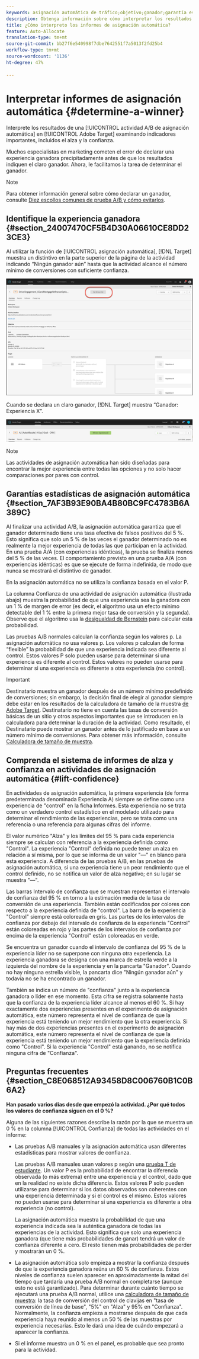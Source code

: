```yaml
---
keywords: asignación automática de tráfico;objetivo;ganador;garantía estadística;confianza;determinar ganador;alza;confianza;valor predeterminado;experiencia predeterminada;asignación automática;asignación automática
description: Obtenga información sobre cómo interpretar los resultados de una actividad A/B de asignación automática en Adobe Target mediante el examen de indicadores importantes, incluidos el alza y la confianza.
title: ¿Cómo interpreto los informes de asignación automática?
feature: Auto-Allocate
translation-type: tm+mt
source-git-commit: bb27f6e540998f7dbe7642551f7a5013f2fd25b4
workflow-type: tm+mt
source-wordcount: '1136'
ht-degree: 47%

---
```



# Interpretar informes de asignación automática {#determine-a-winner}

Interprete los resultados de una [!UICONTROL actividad A/B de asignación automática] en [!UICONTROL Adobe Target] examinando indicadores importantes, incluidos el alza y la confianza.

Muchos especialistas en marketing cometen el error de declarar una experiencia ganadora precipitadamente antes de que los resultados indiquen el claro ganador. Ahora, le facilitamos la tarea de determinar el ganador.

>[!NOTE]
>
>Para obtener información general sobre cómo declarar un ganador, consulte [Diez escollos comunes de prueba A/B y cómo evitarlos](/help/c-activities/t-test-ab/common-ab-testing-pitfalls.md).

## Identifique la experiencia ganadora {#section_24007470CF5B4D30A06610CE8DD23CE3}

Al utilizar la función de [!UICONTROL asignación automática], [!DNL Target] muestra un distintivo en la parte superior de la página de la actividad indicando “Ningún ganador aún” hasta que la actividad alcance el número mínimo de conversiones con suficiente confianza.

![Sin distintivo ganador](/help/c-activities/automated-traffic-allocation/assets/no-winner.png)

Cuando se declara un claro ganador, [!DNL Target] muestra “Ganador: Experiencia X”.

![](assets/winner.png)

>[!NOTE]
>
>Las actividades de asignación automática han sido diseñadas para encontrar la mejor experiencia entre todas las opciones y no solo hacer comparaciones por pares con control.

## Garantías estadísticas de asignación automática {#section_7AF3B93E90BA4B80BC9FC4783B6A389C}

Al finalizar una actividad A/B, la asignación automática garantiza que el ganador determinado tiene una tasa efectiva de falsos positivos del 5 %. Esto significa que solo un 5 % de las veces el ganador determinado no es realmente la mejor experiencia de todas las que participan en la actividad. En una prueba A/A (con experiencias idénticas), la prueba se finaliza menos del 5 % de las veces. El comportamiento previsto en una prueba A/A (con experiencias idénticas) es que se ejecute de forma indefinida, de modo que nunca se mostrará el distintivo de ganador.

En la asignación automática no se utiliza la confianza basada en el valor P.

La columna Confianza de una actividad de asignación automática (ilustrada abajo) muestra la probabilidad de que una experiencia sea la ganadora con un 1 % de margen de error (es decir, el algoritmo usa un efecto mínimo detectable del 1 % entre la primera mejor tasa de conversión y la segunda). Observe que el algoritmo usa la [desigualdad de Bernstein](https://en.wikipedia.org/wiki/Bernstein_inequalities_(probability_theory)) para calcular esta probabilidad.

Las pruebas A/B normales calculan la confianza según los valores p. La asignación automática no usa valores p. Los valores p calculan de forma “flexible” la probabilidad de que una experiencia indicada sea diferente al control. Estos valores P solo pueden usarse para determinar si una experiencia es diferente al control. Estos valores no pueden usarse para determinar si una experiencia es diferente a otra experiencia (no control).

>[!IMPORTANT]
>
>Destinatario muestra un ganador después de un número mínimo predefinido de conversiones; sin embargo, la decisión final de elegir al ganador siempre debe estar en los resultados de la calculadora de tamaño de la muestra [de Adobe Target](https://docs.adobe.com/content/target-microsite/testcalculator.html). Destinatario no tiene en cuenta las tasas de conversión básicas de un sitio y otros aspectos importantes que se introducen en la calculadora para determinar la duración de la actividad. Como resultado, el Destinatario puede mostrar un ganador antes de lo justificado en base a un número mínimo de conversiones. Para obtener más información, consulte [Calculadora de tamaño de muestra](/help/c-activities/t-test-ab/sample-size-determination.md#section_6B8725BD704C4AFE939EF2A6B6E834E6).

## Comprenda el sistema de informes de alza y confianza en actividades de asignación automática {#lift-confidence}

En actividades de asignación automática, la primera experiencia (de forma predeterminada denominada Experiencia A) siempre se define como una experiencia de &quot;control&quot; en la ficha Informes. Esta experiencia no se trata como un verdadero control estadístico en el modelado utilizado para determinar el rendimiento de las experiencias, pero se trata como una referencia o una referencia para algunas cifras del informe.

El valor numérico &quot;Alza&quot; y los límites del 95 % para cada experiencia siempre se calculan con referencia a la experiencia definida como &quot;Control&quot;. La experiencia &quot;Control&quot; definida no puede tener un alza en relación a sí misma, por lo que se informa de un valor &quot;—&quot; en blanco para esta experiencia. A diferencia de las pruebas A/B, en las pruebas de asignación automática, si una experiencia tiene un peor rendimiento que el control definido, no se notifica un valor de alza negativo; en su lugar se muestra &quot;—&quot;.

Las barras Intervalo de confianza que se muestran representan el intervalo de confianza del 95 % en torno a la estimación media de la tasa de conversión de una experiencia. También están codificados por colores con respecto a la experiencia definida de &quot;control&quot;. La barra de la experiencia &quot;Control&quot; siempre está coloreada en gris. Las partes de los intervalos de confianza por debajo del intervalo de confianza de la experiencia &quot;Control&quot; están coloreadas en rojo y las partes de los intervalos de confianza por encima de la experiencia &quot;Control&quot; están coloreadas en verde.

Se encuentra un ganador cuando el intervalo de confianza del 95 % de la experiencia líder no se superpone con ninguna otra experiencia. La experiencia ganadora se designa con una marca de estrella verde a la izquierda del nombre de la experiencia y en la pancarta &quot;Ganador&quot;. Cuando no hay ninguna estrella visible, la pancarta dice &quot;Ningún ganador aún&quot; y todavía no se ha encontrado un ganador.

También se indica un número de &quot;confianza&quot; junto a la experiencia ganadora o líder en ese momento. Esta cifra se registra solamente hasta que la confianza de la experiencia líder alcance al menos el 60 %. Si hay exactamente dos experiencias presentes en el experimento de asignación automática, este número representa el nivel de confianza de que la experiencia está teniendo un mejor rendimiento que la otra experiencia. Si hay más de dos experiencias presentes en el experimento de asignación automática, este número representa el nivel de confianza de que la experiencia está teniendo un mejor rendimiento que la experiencia definida como &quot;Control&quot;. Si la experiencia &quot;Control&quot; está ganando, no se notifica ninguna cifra de &quot;Confianza&quot;.

## Preguntas frecuentes {#section_C8E068512A93458D8C006760B1C0B6A2}

**Han pasado varios días desde que empezó la actividad. ¿Por qué todos los valores de confianza siguen en el 0 %?**

Alguna de las siguientes razones describe la razón por la que se muestra un 0 % en la columna [!UICONTROL Confianza] de todas las actividades en el informe:

* Las pruebas A/B manuales y la asignación automática usan diferentes estadísticas para mostrar valores de confianza.

   Las pruebas A/B manuales usan valores p según una [prueba T de estudiante](https://en.wikipedia.org/wiki/Student%27s_t-test). Un valor P es la probabilidad de encontrar la diferencia observada (o más extrema) entre una experiencia y el control, dado que en la realidad no existe dicha diferencia. Estos valores P solo pueden utilizarse para determinar si los datos observados son coherentes con una experiencia determinada y si el control es el mismo. Estos valores no pueden usarse para determinar si una experiencia es diferente a otra experiencia (no control).

   La asignación automática muestra la probabilidad de que una experiencia indicada sea la auténtica ganadora de todas las experiencias de la actividad. Esto significa que solo una experiencia ganadora (que tiene más probabilidades de ganar) tendrá un valor de confianza diferente a cero. El resto tienen más probabilidades de perder y mostrarán un 0 %.

* La asignación automática solo empieza a mostrar la confianza después de que la experiencia ganadora reúna un 60 % de confianza. Estos niveles de confianza suelen aparecer en aproximadamente la mitad del tiempo que tardaría una prueba A/B normal en completarse (aunque esto no está garantizado). Para determinar durante cuánto tiempo se ejecutará una prueba A/B normal, utilice una [calculadora de tamaño de muestra](https://docs.adobe.com/content/target-microsite/testcalculator.html): la tasa de conversión del control de clavijas en &quot;tasa de conversión de línea de base&quot;, &quot;5%&quot; en &quot;Alza&quot; y 95% en &quot;Confianza&quot;. Normalmente, la confianza empieza a mostrarse después de que cada experiencia haya reunido al menos un 50 % de las muestras por experiencia necesarias. Esto le dará una idea de cuándo empezará a aparecer la confianza.
* Si el informe muestra un 0 % en el panel, es probable que sea pronto para la actividad.

